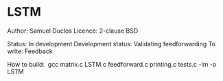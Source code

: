 # LSTM
Author: Samuel Duclos
Licence: 2-clause BSD

Status: In development
Development status: Validating feedforwarding
To write: Feedback

How to build:
  gcc matrix.c LSTM.c feedforward.c printing.c tests.c -lm -o LSTM
